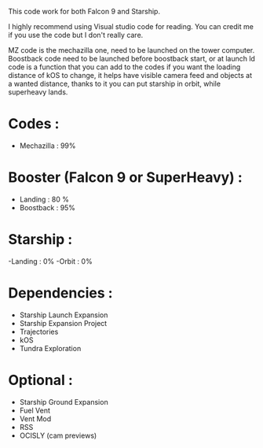 This code work for both Falcon 9 and Starship.


I highly recommend using Visual studio code for reading.
You can credit me if you use the code but I don't really care.


MZ code is the mechazilla one, need to be launched on the tower computer.
Boostback code need to be launched before boostback start, or at launch
ld code is a function that you can add to the codes if you want the loading distance of kOS to change, it helps have visible camera feed and objects at a wanted distance, thanks to it you can put starship in orbit, while superheavy lands.

# Codes : 
 - Mechazilla : 99%
# Booster (Falcon 9 or SuperHeavy) :
 - Landing : 80 %
 - Boostback : 95%
# Starship :
 -Landing : 0%
 -Orbit : 0%

 # Dependencies :
 - Starship Launch Expansion 
 - Starship Expansion Project 
 - Trajectories
 - kOS
 - Tundra Exploration


# Optional :
- Starship Ground Expansion
- Fuel Vent
- Vent Mod 
- RSS
- OCISLY (cam previews)
